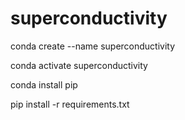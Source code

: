 # superconductivity

conda create --name superconductivity

conda activate superconductivity

conda install pip

pip install -r requirements.txt

